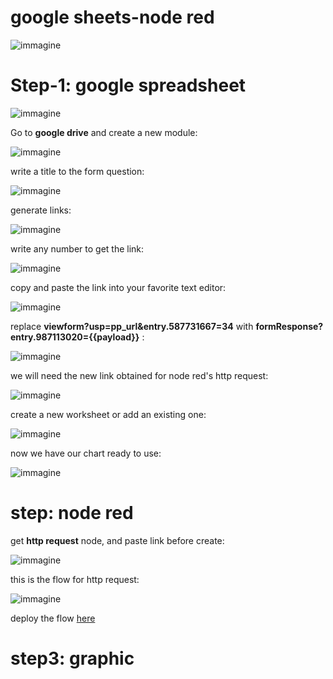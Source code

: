 # google sheets-node red

![immagine](https://user-images.githubusercontent.com/68069659/106394915-96a2e400-63ff-11eb-9a4c-f2beeb6d3eff.png)



# Step-1: google spreadsheet

![immagine](https://user-images.githubusercontent.com/68069659/106394419-c7354e80-63fc-11eb-8f7c-2c15818dfad4.png)

Go to **google drive** and create a new module:

![immagine](https://user-images.githubusercontent.com/68069659/106382302-ea410d80-63be-11eb-972d-2c2c17c7064f.png)

write a title to the form question:

![immagine](https://user-images.githubusercontent.com/68069659/106389578-4ff3c080-63e4-11eb-9179-650fbb6fdd73.png)

generate links:

![immagine](https://user-images.githubusercontent.com/68069659/106383391-ecf33100-63c5-11eb-96f9-42992e1adb18.png)

write any number to get the link:


![immagine](https://user-images.githubusercontent.com/68069659/106389920-38b5d280-63e6-11eb-9c99-1e3bafd409e3.png)

copy and paste the link into your favorite text editor:

![immagine](https://user-images.githubusercontent.com/68069659/106390138-37d17080-63e7-11eb-82c2-e071b418faa1.png)

replace **viewform?usp=pp_url&entry.587731667=34**  with  **formResponse?entry.987113020={{payload}}** :

![immagine](https://user-images.githubusercontent.com/68069659/106390176-6b13ff80-63e7-11eb-8cce-d268c85dcc0f.png)

we will need the new link obtained for node red's http request:

![immagine](https://user-images.githubusercontent.com/68069659/106384047-617b9f00-63c9-11eb-9ee7-009fe896ed80.png)

create a new worksheet or add an existing one:

![immagine](https://user-images.githubusercontent.com/68069659/106384199-eebef380-63c9-11eb-8fd7-eb4996224b6d.png)

now we have our chart ready to use:

![immagine](https://user-images.githubusercontent.com/68069659/106384288-54ab7b00-63ca-11eb-8c2b-18292536e6b7.png)



# step: node red

get  **http request** node, and paste link before create:

![immagine](https://user-images.githubusercontent.com/68069659/106384407-fc28ad80-63ca-11eb-87f5-9fcad3e43e04.png)

this is the flow for http request:

![immagine](https://user-images.githubusercontent.com/68069659/106384484-5e81ae00-63cb-11eb-8d15-126c321f3602.png)

deploy the flow [here]()

# step3: graphic





